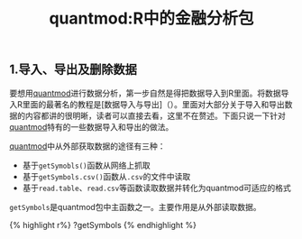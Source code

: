 ﻿---
layout: post
title: quantmod:R中的金融分析包
comments: true
categories:
- R
tags:
- quantmod
- R
---


##  1.导入、导出及删除数据

要想用[quantmod](http://www.quantmod.com)进行数据分析，第一步自然是得把数据导入到R里面。将数据导入R里面的最著名的教程是[数据导入与导出]（）。里面对大部分关于导入和导出数据的内容都讲的很明晰，读者可以直接去看，这里不在赘述。下面只说一下针对[quantmod](http://www.quantmod.com)特有的一些数据导入和导出的做法。

[quantmod](http://www.quantmod.com)中从外部获取数据的途径有三种：

* 基于`getSymobls()`函数从网络上抓取
* 基于`getSymbols.csv()`函数从`.csv`的文件中读取
* 基于`read.table`、`read.csv`等函数读取数据并转化为quantmod可适应的格式

`getSymbols`是quantmod包中主函数之一。主要作用是从外部读取数据。

{% highlight r%}
 ?getSymbols
{% endhighlight %}



